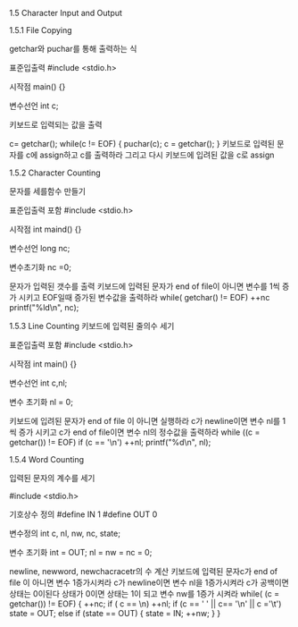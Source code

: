 1.5 Character Input and Output

1.5.1 File Copying

getchar와 puchar를 통해 출력하는 식

표준입출력 
#include <stdio.h>

시작점
main() {}

변수선언 
int c;

키보드로 입력되는 값을 출력

c= getchar();
while(c != EOF) {
	puchar(c);
	c = getchar();
	}
키보드로 입력된 문자를 c에 assign하고
c를 출력하라 그리고 다시 키보드에 입려된 값을 c로 assign

1.5.2 Character Counting

문자를 세를함수 만들기 

표준입출력 포함 
#include <stdio.h> 

시작점
int maind() {}

변수선언 
long nc;

변수초기화
nc =0;

문자가 입력된 갯수를 출력 
키보드에 입력된 문자가 end of file이 아니면
변수를 1씩 증가 시키고 EOF일때 증가된 변수값을 출력하라
while( getchar() != EOF)
	++nc
printf("%ld\n", nc);


1.5.3 Line Counting 
키보드에 입력된 줄의수 세기

표준입출력 포함 
#include <stdio.h>

시작점 
int main() {} 

변수선언 
int c,nl;

변수 초기화
nl = 0;

키보드에 입려된 문자가 end of file 이 아니면 실행하라
c가 newline이면 변수 nl를 1씩 증가 시키고 c가 end of file이면
변수 nl의 정수값을 출력하라
while ((c = getchar()) != EOF)
	if (c == '\n')
		++nl;
	printf("%d\n", nl); 

1.5.4 Word Counting

입력된 문자의 계수를 세기

#include <stdio.h>

기호상수 정의 
#define IN 1
#define OUT 0

변수정의 
int c, nl, nw, nc, state;

변수 초기화
int = OUT;
nl = nw = nc = 0;

newline, newword, newchacracetr의 수 계산
키보드에 입력된 문자c가 end of file 이 아니면 변수 1증가시켜라
c가 newline이면 변수 nl을 1증가시켜라
c가 공백이면 상태는 0이된다
상태가 0이면 상태는 1이 되고 변수 nw를 1증가 시켜라 
while( (c = getchar()) != EOF) {
	++nc;
	if ( c == \n)
		++nl;
	if (c == ' ' || c== '\n' || c ='\t')
		state = OUT;
	else if (state == OUT) {
		state = IN;
		++nw;
	}
}



